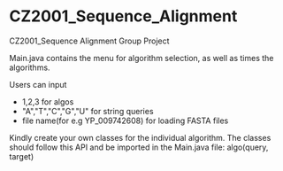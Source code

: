 # CZ2001_Sequence_Alignment
CZ2001_Sequence Alignment
Group Project

Main.java contains the menu for algorithm selection, as well as times the algorithms.

Users can input 
- 1,2,3 for algos
- "A","T","C","G","U" for string queries
- file name(for e.g YP_009742608) for loading FASTA files

Kindly create your own classes for the individual algorithm. The classes should follow this API and be imported in the Main.java file:
algo(query, target)
